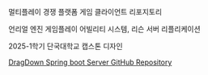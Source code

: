 멀티플레이 경쟁 플랫폼 게임 클라이언트 리포지토리

언리얼 엔진 게임플레이 어빌리티 시스템, 리슨 서버 리플리케이션

2025-1학기 단국대학교 캡스톤 디자인

[DragDown Spring boot Server GitHub Repository](https://github.com/Coffeecaat/DragDown)
